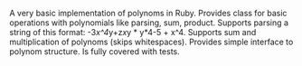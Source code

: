 A very basic implementation of polynoms in Ruby. Provides class for basic operations with polynomials like parsing, sum, product.
Supports parsing a string of this format: -3*x^4*y+z*x*y * y*4-5 + x^4. Supports sum and multiplication of polynoms (skips whitespaces). Provides simple interface to polynom structure. Is fully covered with tests.
